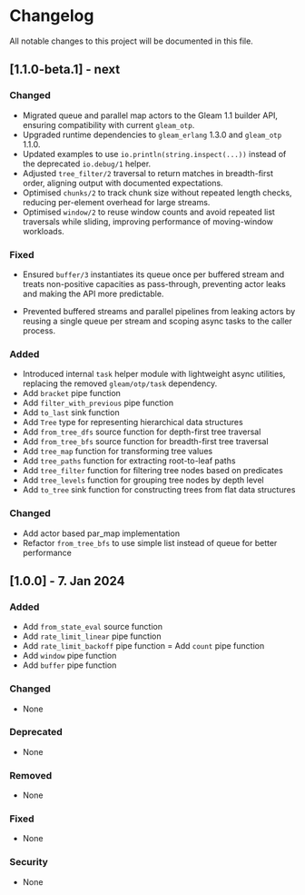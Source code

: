 # Changelog

All notable changes to this project will be documented in this file.

## [1.1.0-beta.1] - next

### Changed

- Migrated queue and parallel map actors to the Gleam 1.1 builder API, ensuring compatibility with current `gleam_otp`.
- Upgraded runtime dependencies to `gleam_erlang` 1.3.0 and `gleam_otp` 1.1.0.
- Updated examples to use `io.println(string.inspect(...))` instead of the deprecated `io.debug/1` helper.
- Adjusted `tree_filter/2` traversal to return matches in breadth-first order, aligning output with documented expectations.
- Optimised `chunks/2` to track chunk size without repeated length checks, reducing per-element overhead for large streams.
- Optimised `window/2` to reuse window counts and avoid repeated list traversals while sliding, improving performance of moving-window workloads.

### Fixed

- Ensured `buffer/3` instantiates its queue once per buffered stream and treats non-positive capacities as pass-through, preventing actor leaks and making the API more predictable.

- Prevented buffered streams and parallel pipelines from leaking actors by reusing a single queue per stream and scoping async tasks to the caller process.

### Added

- Introduced internal `task` helper module with lightweight async utilities, replacing the removed `gleam/otp/task` dependency.
- Add `bracket` pipe function
- Add `filter_with_previous` pipe function
- Add `to_last` sink function
- Add `Tree` type for representing hierarchical data structures
- Add `from_tree_dfs` source function for depth-first tree traversal
- Add `from_tree_bfs` source function for breadth-first tree traversal
- Add `tree_map` function for transforming tree values
- Add `tree_paths` function for extracting root-to-leaf paths
- Add `tree_filter` function for filtering tree nodes based on predicates
- Add `tree_levels` function for grouping tree nodes by depth level
- Add `to_tree` sink function for constructing trees from flat data structures

### Changed

- Add actor based par_map implementation
- Refactor `from_tree_bfs` to use simple list instead of queue for better performance

## [1.0.0] - 7. Jan 2024

### Added

- Add `from_state_eval` source function
- Add `rate_limit_linear` pipe function
- Add `rate_limit_backoff` pipe function
  = Add `count` pipe function
- Add `window` pipe function
- Add `buffer` pipe function

### Changed

- None

### Deprecated

- None

### Removed

- None

### Fixed

- None

### Security

- None
